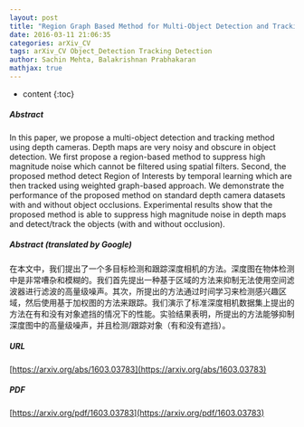 ```yaml
---
layout: post
title: "Region Graph Based Method for Multi-Object Detection and Tracking using Depth Cameras"
date: 2016-03-11 21:06:35
categories: arXiv_CV
tags: arXiv_CV Object_Detection Tracking Detection
author: Sachin Mehta, Balakrishnan Prabhakaran
mathjax: true
---
```


* content
{:toc}

##### Abstract
In this paper, we propose a multi-object detection and tracking method using depth cameras. Depth maps are very noisy and obscure in object detection. We first propose a region-based method to suppress high magnitude noise which cannot be filtered using spatial filters. Second, the proposed method detect Region of Interests by temporal learning which are then tracked using weighted graph-based approach. We demonstrate the performance of the proposed method on standard depth camera datasets with and without object occlusions. Experimental results show that the proposed method is able to suppress high magnitude noise in depth maps and detect/track the objects (with and without occlusion).

##### Abstract (translated by Google)
在本文中，我们提出了一个多目标检测和跟踪深度相机的方法。深度图在物体检测中是非常嘈杂和模糊的。我们首先提出一种基于区域的方法来抑制无法使用空间滤波器进行滤波的高量级噪声。其次，所提出的方法通过时间学习来检测感兴趣区域，然后使用基于加权图的方法来跟踪。我们演示了标准深度相机数据集上提出的方法在有和没有对象遮挡的情况下的性能。实验结果表明，所提出的方法能够抑制深度图中的高量级噪声，并且检测/跟踪对象（有和没有遮挡）。

##### URL
[https://arxiv.org/abs/1603.03783](https://arxiv.org/abs/1603.03783)

##### PDF
[https://arxiv.org/pdf/1603.03783](https://arxiv.org/pdf/1603.03783)


